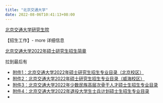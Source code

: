 ```yaml
---
title: "北京交通大学"
date: 2022-08-06T10:41:13+08:00
---
```


[北京交通大学研究生院](https://gs.bjtu.edu.cn/)

【招生工作】- more 详细信息

[北京交通大学2022年硕士研究生招生简章](https://gs.bjtu.edu.cn/cms/zszt/item/2432.html)

拉到最后有

- [附件1：北京交通大学2022年硕士研究生招生专业目录（北京校区）](https://gs.bjtu.edu.cn/media/attachments/2021/09/20210916092633.pdf)
- [附件2：北京交通大学2022年硕士研究生招生专业目录（威海校区）](https://gs.bjtu.edu.cn/media/attachments/2021/09/20210916092633_rhbCMJr.pdf)
- [附件3：北京交通大学2022年少数民族高层次骨干人才硕士生招生专业目录](https://gs.bjtu.edu.cn/media/attachments/2021/09/20210916092633_6kcOYE8.pdf)
- [附件4：北京交通大学2022年退役大学生士兵计划硕士生招生专业目录](https://gs.bjtu.edu.cn/media/attachments/2021/09/20210916092633_zRITI01.pdf)
- 